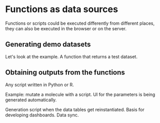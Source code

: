 # Functions as data sources

Functions or scripts could be executed differently from different places, they can also
be executed in the browser or on the server.

## Generating demo datasets

Let's look at the example. A function that returns a test dataset.

## Obtaining outputs from the functions

Any script written in Python or R.

Example: mutate a molecule with a script. UI for the parameters is being generated automatically.

Generation script when the data tables get reinstantiated. Basis for developing dashboards.
Data sync.